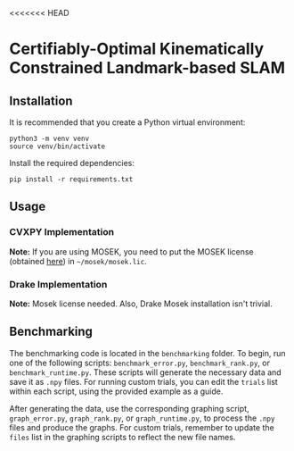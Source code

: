 <<<<<<< HEAD
# Certifiably-Optimal Kinematically Constrained Landmark-based SLAM

## Installation

It is recommended that you create a Python virtual environment:
```
python3 -m venv venv
source venv/bin/activate
```

Install the required dependencies:
```
pip install -r requirements.txt
```

## Usage

### CVXPY Implementation



**Note:** If you are using MOSEK, you need to put the MOSEK license (obtained [here](https://www.mosek.com/products/academic-licenses/)) in `~/mosek/mosek.lic`.

### Drake Implementation

**Note:** Mosek license needed. Also, Drake Mosek installation isn't trivial.

## Benchmarking

The benchmarking code is located in the `benchmarking` folder. To begin, run one of the following scripts: `benchmark_error.py`, `benchmark_rank.py`, or `benchmark_runtime.py`. These scripts will generate the necessary data and save it as `.npy` files. For running custom trials, you can edit the `trials` list within each script, using the provided example as a guide.

After generating the data, use the corresponding graphing script, `graph_error.py`, `graph_rank.py`, or `graph_runtime.py`, to process the `.npy` files and produce the graphs. For custom trials, remember to update the `files` list in the graphing scripts to reflect the new file names.


